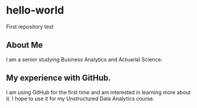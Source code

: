 # hello-world
First repository test
## About Me
I am a senior studying Business Analytics and Actuarial Science. 
## My experience with GitHub.
I am using GitHub for the first time and am interested in learning more about it. I hope to use it for my Unstructured Data Analytics course. 
